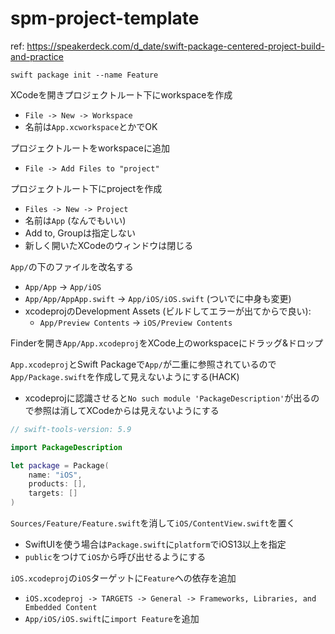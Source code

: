 # spm-project-template

ref: https://speakerdeck.com/d_date/swift-package-centered-project-build-and-practice

`swift package init --name Feature`

XCodeを開きプロジェクトルート下にworkspaceを作成
- `File -> New -> Workspace`
- 名前は`App.xcworkspace`とかでOK

プロジェクトルートをworkspaceに追加
- `File -> Add Files to "project"`

プロジェクトルート下にprojectを作成
- `Files -> New -> Project`
- 名前は`App` (なんでもいい)
- Add to, Groupは指定しない
- 新しく開いたXCodeのウィンドウは閉じる

`App/`の下のファイルを改名する
- `App/App` → `App/iOS`
- `App/App/AppApp.swift` → `App/iOS/iOS.swift` (ついでに中身も変更)
- xcodeprojのDevelopment Assets (ビルドしてエラーが出てからで良い):
    - `App/Preview Contents` → `iOS/Preview Contents`

Finderを開き`App/App.xcodeproj`をXCode上のworkspaceにドラッグ&ドロップ

`App.xcodeproj`とSwift Packageで`App/`が二重に参照されているので`App/Package.swift`を作成して見えないようにする(HACK)
- xcodeprojに認識させると`No such module 'PackageDescription'`が出るので参照は消してXCodeからは見えないようにする

```swift
// swift-tools-version: 5.9

import PackageDescription

let package = Package(
    name: "iOS",
    products: [],
    targets: []
)
```

`Sources/Feature/Feature.swift`を消して`iOS/ContentView.swift`を置く
- SwiftUIを使う場合は`Package.swift`に`platform`でiOS13以上を指定
- `public`をつけて`iOS`から呼び出せるようにする

`iOS.xcodeproj`の`iOS`ターゲットに`Feature`への依存を追加
- `iOS.xcodeproj -> TARGETS -> General -> Frameworks, Libraries, and Embedded Content`
- `App/iOS/iOS.swift`に`import Feature`を追加

